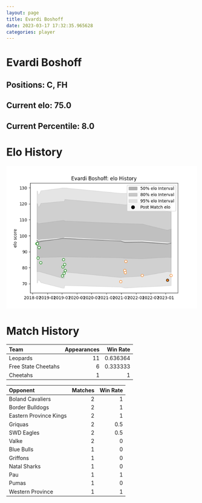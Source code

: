 ```yaml
---  
layout: page  
title: Evardi Boshoff  
date: 2023-03-17 17:32:35.965628  
categories: player  
---
```

# Evardi Boshoff

## Positions: C, FH

## Current elo: 75.0

## Current Percentile: 8.0

# Elo History


![elo history](history_EvardiBoshoff.png)
# Match History


| Team                |   Appearances |   Win Rate |
|:--------------------|--------------:|-----------:|
| Leopards            |            11 |   0.636364 |
| Free State Cheetahs |             6 |   0.333333 |
| Cheetahs            |             1 |   1        |

| Opponent               |   Matches |   Win Rate |
|:-----------------------|----------:|-----------:|
| Boland Cavaliers       |         2 |        1   |
| Border Bulldogs        |         2 |        1   |
| Eastern Province Kings |         2 |        1   |
| Griquas                |         2 |        0.5 |
| SWD Eagles             |         2 |        0.5 |
| Valke                  |         2 |        0   |
| Blue Bulls             |         1 |        0   |
| Griffons               |         1 |        0   |
| Natal Sharks           |         1 |        0   |
| Pau                    |         1 |        1   |
| Pumas                  |         1 |        0   |
| Western Province       |         1 |        1   |